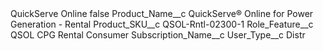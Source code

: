 <?xml version="1.0" encoding="UTF-8"?>
<CustomMetadata xmlns="http://soap.sforce.com/2006/04/metadata" xmlns:xsi="http://www.w3.org/2001/XMLSchema-instance" xmlns:xsd="http://www.w3.org/2001/XMLSchema">
    <label>QuickServe Online</label>
    <protected>false</protected>
    <values>
        <field>Product_Name__c</field>
        <value xsi:type="xsd:string">QuickServe® Online for Power Generation - Rental</value>
    </values>
    <values>
        <field>Product_SKU__c</field>
        <value xsi:type="xsd:string">QSOL-Rntl-02300-1</value>
    </values>
    <values>
        <field>Role_Feature__c</field>
        <value xsi:type="xsd:string">QSOL CPG Rental Consumer</value>
    </values>
    <values>
        <field>Subscription_Name__c</field>
        <value xsi:nil="true"/>
    </values>
    <values>
        <field>User_Type__c</field>
        <value xsi:type="xsd:string">Distr</value>
    </values>
</CustomMetadata>
